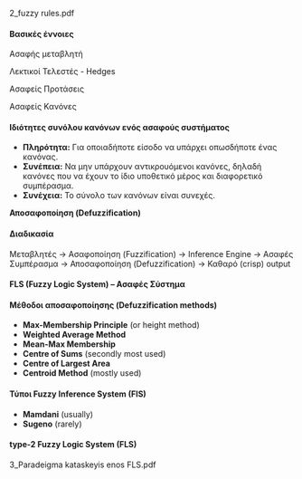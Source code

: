 2_fuzzy rules.pdf

#### Βασικές έννοιες
Ασαφής μεταβλητή

Λεκτικοί Τελεστές - Hedges

Ασαφείς Προτάσεις

Ασαφείς Κανόνες

#### Ιδιότητες συνόλου κανόνων ενός ασαφούς συστήματος
- **Πληρότητα:**
    Για οποιαδήποτε είσοδο να υπάρχει οπωσδήποτε ένας κανόνας.
- **Συνέπεια:**
    Να μην υπάρχουν αντικρουόμενοι κανόνες, δηλαδή κανόνες που να έχουν το ίδιο υποθετικό μέρος και διαφορετικό συμπέρασμα.
- **Συνέχεια:**
	Το σύνολο των κανόνων είναι συνεχές.

**Αποσαφοποίηση (Defuzzification)**

#### Διαδικασία
Μεταβλητές -> Ασαφοποίηση (Fuzzification) -> Inference Engine -> Ασαφές Συμπέρασμα -> Αποσαφοποίηση (Defuzzification) -> Καθαρό (crisp) output

#### FLS (Fuzzy Logic System) – Ασαφές Σύστημα

#### Μέθοδοι αποσαφοποίησης (Defuzzification methods)
- **Max-Membership Principle** (or height method)
- **Weighted Average Method**
- **Mean-Max Membership**
- **Centre of Sums** (secondly most used)
- **Centre of Largest Area**
- **Centroid Method** (mostly used)

#### Τύποι Fuzzy Inference System (FIS)
- **Mamdani** (usually)
- **Sugeno** (rarely)

####  type-2 Fuzzy Logic System (FLS)

3_Paradeigma kataskeyis enos FLS.pdf